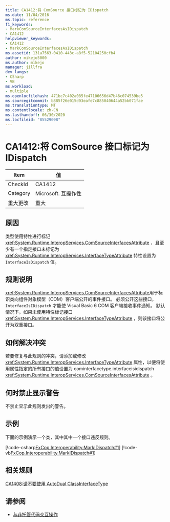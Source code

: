 ```yaml
---
title: CA1412:将 ComSource 接口标记为 IDispatch
ms.date: 11/04/2016
ms.topic: reference
f1_keywords:
- MarkComSourceInterfacesAsIDispatch
- CA1412
helpviewer_keywords:
- CA1412
- MarkComSourceInterfacesAsIDispatch
ms.assetid: 131a7563-0410-443c-a8f5-52104250cfb4
author: mikejo5000
ms.author: mikejo
manager: jillfra
dev_langs:
- CSharp
- VB
ms.workload:
- multiple
ms.openlocfilehash: 471bc7c402a085fe47106656d47b46c074539be5
ms.sourcegitcommit: b885f26e015d03eafe7c885040644a52bb071fae
ms.translationtype: MT
ms.contentlocale: zh-CN
ms.lasthandoff: 06/30/2020
ms.locfileid: "85529098"
---
```

# <a name="ca1412-mark-comsource-interfaces-as-idispatch"></a>CA1412:将 ComSource 接口标记为 IDispatch

|Item|值|
|-|-|
|CheckId|CA1412|
|Category|Microsoft. 互操作性|
|重大更改|重大|

## <a name="cause"></a>原因

类型使用特性进行标记 <xref:System.Runtime.InteropServices.ComSourceInterfacesAttribute> ，且至少有一个指定接口未标记为 <xref:System.Runtime.InteropServices.InterfaceTypeAttribute> 特性设置为 `InterfaceIsDispatch` 值。

## <a name="rule-description"></a>规则说明

<xref:System.Runtime.InteropServices.ComSourceInterfacesAttribute>用于标识类向组件对象模型（COM）客户端公开的事件接口。 必须公开这些接口， `InterfaceIsIDispatch` 才能使 Visual Basic 6 COM 客户端接收事件通知。 默认情况下，如果未使用特性标记接口 <xref:System.Runtime.InteropServices.InterfaceTypeAttribute> ，则该接口将公开为双重接口。

## <a name="how-to-fix-violations"></a>如何解决冲突

若要修复与此规则的冲突，请添加或修改 <xref:System.Runtime.InteropServices.InterfaceTypeAttribute> 属性，以便将使用属性指定的所有接口的值设置为 cominterfacetype.interfaceisidispatch <xref:System.Runtime.InteropServices.ComSourceInterfacesAttribute> 。

## <a name="when-to-suppress-warnings"></a>何时禁止显示警告

不禁止显示此规则发出的警告。

## <a name="example"></a>示例

下面的示例演示一个类，其中其中一个接口违反规则。

[!code-csharp[FxCop.Interoperability.MarkIDispatch#1](../code-quality/codesnippet/CSharp/ca1412-mark-comsource-interfaces-as-idispatch_1.cs)]
[!code-vb[FxCop.Interoperability.MarkIDispatch#1](../code-quality/codesnippet/VisualBasic/ca1412-mark-comsource-interfaces-as-idispatch_1.vb)]

## <a name="related-rules"></a>相关规则

[CA1408:请不要使用 AutoDual ClassInterfaceType](../code-quality/ca1408.md)

## <a name="see-also"></a>请参阅

- [与非托管代码交互操作](/dotnet/framework/interop/index)
